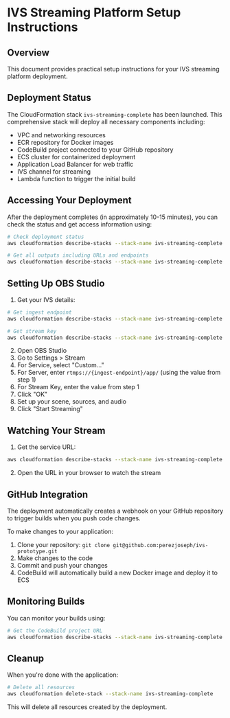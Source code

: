 # IVS Streaming Platform Setup Instructions

## Overview

This document provides practical setup instructions for your IVS streaming platform deployment.

## Deployment Status

The CloudFormation stack `ivs-streaming-complete` has been launched. This comprehensive stack will deploy all necessary components including:

- VPC and networking resources
- ECR repository for Docker images
- CodeBuild project connected to your GitHub repository
- ECS cluster for containerized deployment
- Application Load Balancer for web traffic
- IVS channel for streaming
- Lambda function to trigger the initial build

## Accessing Your Deployment

After the deployment completes (in approximately 10-15 minutes), you can check the status and get access information using:

```bash
# Check deployment status
aws cloudformation describe-stacks --stack-name ivs-streaming-complete --query "Stacks[0].StackStatus"

# Get all outputs including URLs and endpoints
aws cloudformation describe-stacks --stack-name ivs-streaming-complete --query "Stacks[0].Outputs[*].[OutputKey, OutputValue]" --output table
```

## Setting Up OBS Studio

1. Get your IVS details:
```bash
# Get ingest endpoint
aws cloudformation describe-stacks --stack-name ivs-streaming-complete --query "Stacks[0].Outputs[?OutputKey=='IngestEndpoint'].OutputValue" --output text

# Get stream key
aws cloudformation describe-stacks --stack-name ivs-streaming-complete --query "Stacks[0].Outputs[?OutputKey=='StreamKeyValue'].OutputValue" --output text
```

2. Open OBS Studio
3. Go to Settings > Stream
4. For Service, select "Custom..."
5. For Server, enter `rtmps://{ingest-endpoint}/app/` (using the value from step 1)
6. For Stream Key, enter the value from step 1
7. Click "OK"
8. Set up your scene, sources, and audio
9. Click "Start Streaming"

## Watching Your Stream

1. Get the service URL:
```bash
aws cloudformation describe-stacks --stack-name ivs-streaming-complete --query "Stacks[0].Outputs[?OutputKey=='ServiceURL'].OutputValue" --output text
```

2. Open the URL in your browser to watch the stream

## GitHub Integration

The deployment automatically creates a webhook on your GitHub repository to trigger builds when you push code changes. 

To make changes to your application:
1. Clone your repository: `git clone git@github.com:perezjoseph/ivs-prototype.git`
2. Make changes to the code
3. Commit and push your changes
4. CodeBuild will automatically build a new Docker image and deploy it to ECS

## Monitoring Builds

You can monitor your builds using:

```bash
# Get the CodeBuild project URL
aws cloudformation describe-stacks --stack-name ivs-streaming-complete --query "Stacks[0].Outputs[?OutputKey=='CodeBuildProjectURL'].OutputValue" --output text
```

## Cleanup

When you're done with the application:

```bash
# Delete all resources
aws cloudformation delete-stack --stack-name ivs-streaming-complete
```

This will delete all resources created by the deployment.